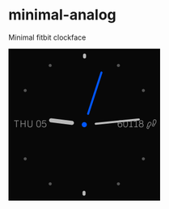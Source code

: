 # minimal-analog
Minimal fitbit clockface

![minimal-analog](Screenshot%202019-12-05%20at%2021.14.02.png)
